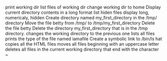 print working dir
list files of working dir
change working dir to home
Display current directory contents in a long format
list hiden files
display long, numericaly, hidden
Create directory named my_first_directory in the /tmp/ directory
Move the file betty from /tmp/ to /tmp/my_first_directory
Delete the file betty
Delete the directory my_first_directory that is in the /tmp directory.
changes the working directory to the previous one
lists all files 
prints the type of the file named iamafile
Create a symbolic link to /bin/ls
hat copies all the HTML files
moves all files beginning with an uppercase letter
deletes all files in the current working directory that end with the character ~ 
